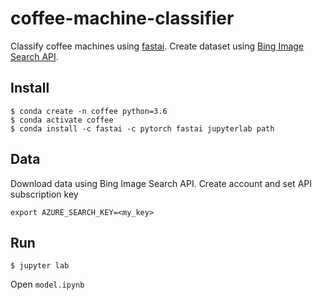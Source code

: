 # coffee-machine-classifier

Classify coffee machines using [fastai](https://github.com/fastai/fastai). Create dataset using [Bing Image Search API](https://docs.microsoft.com/en-us/bing/search-apis/bing-web-search/create-bing-search-service-resource).

## Install

```shell
$ conda create -n coffee python=3.6
$ conda activate coffee
$ conda install -c fastai -c pytorch fastai jupyterlab path
```

## Data

Download data using Bing Image Search API. Create account and set API subscription key

```shell
export AZURE_SEARCH_KEY=<my_key>
```

## Run

```shell
$ jupyter lab
```

Open `model.ipynb`

